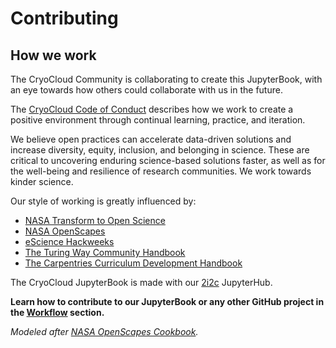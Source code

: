 # Contributing

## How we work

The CryoCloud Community is collaborating to create this JupyterBook, with 
an eye towards how others could collaborate with us in the future.

The [CryoCloud Code of Conduct](../content/Code_of_Conduct) describes how we 
work to create a positive environment through 
continual learning, practice, and iteration.

We believe open practices can accelerate data-driven solutions and increase 
diversity, equity, inclusion, and belonging in science. These are critical to 
uncovering enduring science-based solutions faster, as well as for the 
well-being and resilience of research communities. We work towards kinder science.

Our style of working is greatly influenced by:

-   [NASA Transform to Open Science](https://github.com/nasa/Transform-to-Open-Science)
-   [NASA OpenScapes](https://nasa-openscapes.github.io/)
-   [eScience Hackweeks](https://guidebook.hackweek.io/intro.html)
-   [The Turing Way Community Handbook](https://the-turing-way.netlify.app/community-handbook/community-handbook.html)
-   [The Carpentries Curriculum Development Handbook](https://carpentries.github.io/curriculum-development)

The CryoCloud JupyterBook is made with our [2i2c](https://2i2c.org/) JupyterHub. 

**Learn how to contribute to our JupyterBook or any other GitHub project in the [Workflow](workflow) section.**

*Modeled after [NASA OpenScapes Cookbook](https://nasa-openscapes.github.io/earthdata-cloud-cookbook/).*
